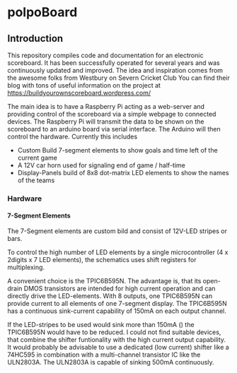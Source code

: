 # polpoBoard

## Introduction
This repository compiles code and documentation for an electronic scoreboard. It has been successfully operated for several years and was continuously updated and improved.
The idea and inspiration comes from the awesome folks from Westbury on Severn Cricket Club
You can find their blog with tons of useful information on the project at https://buildyourownscoreboard.wordpress.com/

The main idea is to have a Raspberry Pi acting as a web-server and providing control of the scoreboard via a simple webpage to connected devices. The Raspberry Pi will transmit the data to be shown on the scoreboard to an arduino board via serial interface. The Arduino will then control the hardware. Currently this includes
- Custom Build 7-segment elements to show goals and time left of the current game
- A 12V car horn used for signaling end of game / half-time
- Display-Panels build of 8x8 dot-matrix LED elements to show the names of the teams

### Hardware

#### 7-Segment Elements

The 7-Segment elements are custom bild and consist of 12V-LED stripes or bars. 

To control the high number of LED elements by a single microcontroller (4 x 2digits x 7 LED elements), the schematics uses shift registers for multiplexing.

A convenient choice is the TPIC6B595N. The advantage is, that its open-drain DMOS transistors are intended for high current operation and can directly drive the LED-elements.  With 8 outputs, one TPIC6B595N can provide current to all elements of one 7-segment display. The TPIC6B595N has a continuous sink-current capability of 150mA on each output channel.

If the LED-stripes to be used would sink more than 150mA () the TPIC6B595N would have to be reduced. I could not find suitable devices, that combine the shifter funtionality with the high current output capability. It would probably be advisable to use a dedicated (low current) shifter like a 74HC595 in combination with a multi-channel transistor IC like the ULN2803A. The ULN2803A is capable of sinking 500mA continuously.   

